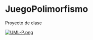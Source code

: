 # JuegoPolimorfismo
Proyecto de clase

[![UML-P.png](https://i.postimg.cc/3x9ztWyB/UML-P.png)](https://postimg.cc/K1k9zGDk)
